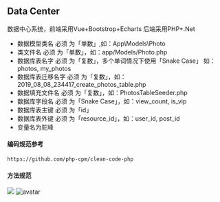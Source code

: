 ## Data Center

数据中心系统，前端采用Vue+Bootstrop+Echarts 后端采用PHP+.Net


- 数据模型类名 必须 为「单数」,如：App\Models\Photo
- 类文件名 必须 为「单数」，如：app/Models/Photo.php
- 数据库表名字 必须 为「复数」，多个单词情况下使用「Snake Case」 如：photos, my_photos
- 数据库表迁移名字 必须 为「复数」，如：2019_08_08_234417_create_photos_table.php
- 数据填充文件名 必须 为「复数」，如：PhotosTableSeeder.php
- 数据库字段名 必须 为「Snake Case」，如：view_count, is_vip
- 数据库表主键 必须 为「id」
- 数据库表外键 必须 为「resource_id」，如：user_id, post_id
- 变量名为驼峰

#### 编码规范参考
~~~
https://github.com/php-cpm/clean-code-php
~~~

#### 方法规范
![](https://cdn.learnku.com/uploads/images/201705/19/1/09GHC72ygP.png)
![avatar](https://cdn.learnku.com/uploads/images/201705/19/1/09GHC72ygP.png)